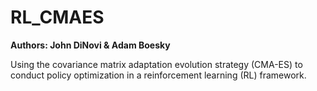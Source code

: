 # RL_CMAES
**Authors: John DiNovi & Adam Boesky**

Using the covariance matrix adaptation evolution strategy (CMA-ES) to conduct policy optimization in a reinforcement learning (RL) framework.
